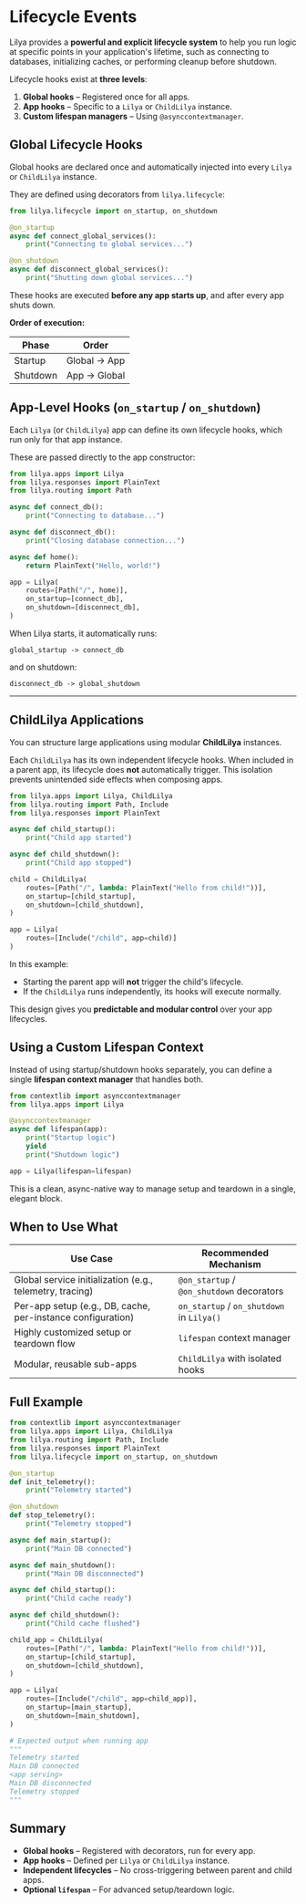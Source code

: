 # Lifecycle Events

Lilya provides a **powerful and explicit lifecycle system** to help you run logic at specific points in your application's lifetime,
such as connecting to databases, initializing caches, or performing cleanup before shutdown.

Lifecycle hooks exist at **three levels**:

1. **Global hooks** – Registered once for all apps.
2. **App hooks** – Specific to a `Lilya` or `ChildLilya` instance.
3. **Custom lifespan managers** – Using `@asynccontextmanager`.

## Global Lifecycle Hooks

Global hooks are declared once and automatically injected into every `Lilya` or `ChildLilya` instance.

They are defined using decorators from `lilya.lifecycle`:

```python
from lilya.lifecycle import on_startup, on_shutdown

@on_startup
async def connect_global_services():
    print("Connecting to global services...")

@on_shutdown
async def disconnect_global_services():
    print("Shutting down global services...")
```

These hooks are executed **before any app starts up**, and after every app shuts down.

**Order of execution:**

| Phase    | Order        |
| -------- | ------------ |
| Startup  | Global -> App |
| Shutdown | App -> Global |

## App-Level Hooks (`on_startup` / `on_shutdown`)

Each `Lilya` (or `ChildLilya`) app can define its own lifecycle hooks, which run only for that app instance.

These are passed directly to the app constructor:

```python
from lilya.apps import Lilya
from lilya.responses import PlainText
from lilya.routing import Path

async def connect_db():
    print("Connecting to database...")

async def disconnect_db():
    print("Closing database connection...")

async def home():
    return PlainText("Hello, world!")

app = Lilya(
    routes=[Path("/", home)],
    on_startup=[connect_db],
    on_shutdown=[disconnect_db],
)
```

When Lilya starts, it automatically runs:

```
global_startup -> connect_db
```

and on shutdown:

```
disconnect_db -> global_shutdown
```

---

## ChildLilya Applications

You can structure large applications using modular **ChildLilya** instances.

Each `ChildLilya` has its own independent lifecycle hooks.
When included in a parent app, its lifecycle does **not** automatically trigger.
This isolation prevents unintended side effects when composing apps.

```python
from lilya.apps import Lilya, ChildLilya
from lilya.routing import Path, Include
from lilya.responses import PlainText

async def child_startup():
    print("Child app started")

async def child_shutdown():
    print("Child app stopped")

child = ChildLilya(
    routes=[Path("/", lambda: PlainText("Hello from child!"))],
    on_startup=[child_startup],
    on_shutdown=[child_shutdown],
)

app = Lilya(
    routes=[Include("/child", app=child)]
)
```

In this example:

* Starting the parent app will **not** trigger the child's lifecycle.
* If the `ChildLilya` runs independently, its hooks will execute normally.

This design gives you **predictable and modular control** over your app lifecycles.

## Using a Custom Lifespan Context

Instead of using startup/shutdown hooks separately, you can define a single **lifespan context manager** that handles both.

```python
from contextlib import asynccontextmanager
from lilya.apps import Lilya

@asynccontextmanager
async def lifespan(app):
    print("Startup logic")
    yield
    print("Shutdown logic")

app = Lilya(lifespan=lifespan)
```

This is a clean, async-native way to manage setup and teardown in a single, elegant block.

## When to Use What

| Use Case                                                    | Recommended Mechanism                     |
| ----------------------------------------------------------- | ----------------------------------------- |
| Global service initialization (e.g., telemetry, tracing)    | `@on_startup` / `@on_shutdown` decorators |
| Per-app setup (e.g., DB, cache, per-instance configuration) | `on_startup` / `on_shutdown` in `Lilya()` |
| Highly customized setup or teardown flow                    | `lifespan` context manager                |
| Modular, reusable sub-apps                                  | `ChildLilya` with isolated hooks          |

## Full Example

```python
from contextlib import asynccontextmanager
from lilya.apps import Lilya, ChildLilya
from lilya.routing import Path, Include
from lilya.responses import PlainText
from lilya.lifecycle import on_startup, on_shutdown

@on_startup
def init_telemetry():
    print("Telemetry started")

@on_shutdown
def stop_telemetry():
    print("Telemetry stopped")

async def main_startup():
    print("Main DB connected")

async def main_shutdown():
    print("Main DB disconnected")

async def child_startup():
    print("Child cache ready")

async def child_shutdown():
    print("Child cache flushed")

child_app = ChildLilya(
    routes=[Path("/", lambda: PlainText("Hello from child!"))],
    on_startup=[child_startup],
    on_shutdown=[child_shutdown],
)

app = Lilya(
    routes=[Include("/child", app=child_app)],
    on_startup=[main_startup],
    on_shutdown=[main_shutdown],
)

# Expected output when running app
"""
Telemetry started
Main DB connected
<app serving>
Main DB disconnected
Telemetry stopped
"""
```

## Summary

* **Global hooks** – Registered with decorators, run for every app.
* **App hooks** – Defined per `Lilya` or `ChildLilya` instance.
* **Independent lifecycles** – No cross-triggering between parent and child apps.
* **Optional `lifespan`** – For advanced setup/teardown logic.
